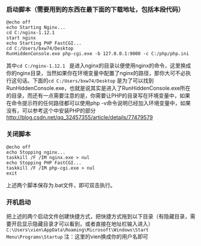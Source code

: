 ### 启动脚本（需要用到的东西在最下面的下载地址，包括本段代码）
```
@echo off 
echo Starting Nginx... 
cd C:/nginx-1.12.1 
start nginx
echo Starting PHP FastCGI... 
cd C:/Users/bxw74/Desktop
RunHiddenConsole.exe php-cgi.exe -b 127.0.0.1:9000 -c C:/php/php.ini
```
其中```cd C:/nginx-1.12.1 ``` 是进入nginx的目录以便使用nginx的命令，这里换成你的nginx目录，当然如果你在环境变量中配置了nginx的路径，那你大可不必执行这句话。下面的`cd C:/Users/bxw74/Desktop` 是为了可以找到RunHiddenConsole.exe，也就是说其实是进入了RunHiddenConsole.exe所在的目录，而还有一点需要注意的是，你需要让PHP的目录写在环境变量中，如果在命令提示符的任何路径都可以使用php -v命令说明已经加入环境变量中，如果没有，可以参考这个中安装PHP的部分
http://blog.csdn.net/qq_32457355/article/details/77479579

### 关闭脚本
```
@echo off
echo Stopping nginx...
taskkill /F /IM nginx.exe > nul
echo Stopping PHP FastCGI...
taskkill /F /IM php-cgi.exe > nul
exit
```

上述两个脚本保存为.bat文件，即可双击执行。

### 开机启动
把上述的两个启动文件创建快捷方式，把快捷方式拖到以下目录（有隐藏目录，需要开启显示隐藏目录才可以看到，或者直接在地址栏输入进入）
`C:\Users\vien\AppData\Roaming\Microsoft\Windows\Start Menu\Programs\Startup`
注：这里的vien换成你的用户名即可

